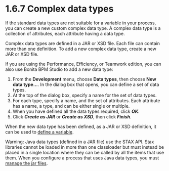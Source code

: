 # 1.6.7 Complex data types

If the standard data types are not suitable for a variable in your process,
you can create a new custom complex data type. A complex data type is a collection of
attributes, each attribute having a data type.


Complex data types are defined in a JAR or XSD file. Each file can contain
more than one definition. To add a new complex data type, create a new JAR or XSD file.


If you are using the Performance, Efficiency, or Teamwork edition, you can also use Bonita BPM Studio to add a new data type:

1. From the **Development** menu, choose **Data types**, then choose **New data
type...**. In the dialog box that opens, you can define a set of data
types.
2. At the top of the dialog box, specify a name for the set of data
types.
3. For each type, specify a name, and the set of attributes. Each attribute
has a name, a type, and can be either single or multiple.
4. When you have defined all the data types required, click **_OK_**.
5. Click **_Create as JAR_** or **_Create as XSD_**, then click **_Finish_**.

When the new data type has been defined, as a JAR or XSD definition, it can
be used to [define a variable](/specify-data-process).


Warning: Java data types (defined in a JAR file) use the STAX API. 
Stax libraries cannot be loaded in more than one classloader but must instead be placed in a single location where they can be called by all the items that use them. 
When you configure a process that uses Java data types, you must [manage the jar files](/manage-jar-files-0).
